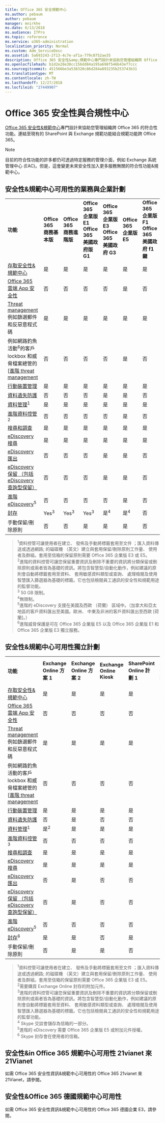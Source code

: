 ```yaml
---
title: Office 365 安全規範中心
ms.author: pebaum
author: pebaum
manager: mnirkhe
ms.date: 6/13/2018
ms.audience: ITPro
ms.topic: reference
ms.service: o365-administration
localization_priority: Normal
ms.custom: Adm_ServiceDesc
ms.assetid: 5a693243-2f13-4c7e-af1a-779c0752ae35
description: Office 365 安全性&amp;規範中心專門設計來協助您管理組織跨 Office 365 的符合性功能。連結至現有的 SharePoint 與 Exchange 規範功能結合規範功能跨 Office 365。
ms.openlocfilehash: b1d2e28e38cc156dd84a195a698f546b43ef7ccc
ms.sourcegitcommit: 451566be3a538320c86d284a893235b253743b31
ms.translationtype: MT
ms.contentlocale: zh-TW
ms.lasthandoff: 12/27/2018
ms.locfileid: "27449907"
---
```

# <a name="office-365-security-amp-compliance-center"></a>Office 365 安全性與合規性中心

[Office 365 安全性&amp;規範中心](https://go.microsoft.com/fwlink/?LinkID=824876)專門設計來協助您管理組織跨 Office 365 的符合性功能。連結至現有的 SharePoint 與 Exchange 規範功能結合規範功能跨 Office 365。 
  
> [!NOTE]
> 目前的符合性功能的許多都仍可透過特定服務的管理介面，例如 Exchange 系統管理中心 (EAC)。但是，這會變更未來安全性加入更多服務無關的符合性功能&amp;規範中心。 
  
## <a name="security-amp-compliance-center-availability-for-business-and-enterprise-plans"></a>安全性&amp;規範中心可用性的業務與企業計劃

||||||||
|:-----|:-----|:-----|:-----|:-----|:-----|:-----|
|**功能** <br/> |**Office 365 商務基本版** <br/> |**Office 365 商務進階版** <br/> |**Office 365 企業版 E1** <br/> **Office 365 美國政府版 G1** <br/> |**Office 365 企業版 E3** <br/> **Office 365 美國政府 G3** <br/> |**Office 365 企業版 E5** <br/> |**Office 365 企業版 F1** <br/> **Office 365 美國政府 f1 鍵** <br/> |
|[存取安全性&amp;規範中心](https://go.microsoft.com/fwlink/?linkid=841313) <br/> |是  <br/> |是  <br/> |是  <br/> |是  <br/> |是  <br/> |是  <br/> |
|[Office 365 雲端 App 安全性](https://go.microsoft.com/fwlink/?linkid=845423) <br/> |否  <br/> |否  <br/> |否  <br/> |否  <br/> |是  <br/> |否  <br/> |
|[Threat management](https://go.microsoft.com/fwlink/?linkid=845550)例如篩選郵件和反惡意程式碼  <br/> |是  <br/> |是  <br/> |是  <br/> |是  <br/> |是  <br/> |是  <br/> |
|例如網路釣魚活動<sup>6</sup>的客戶 lockbox 和威脅檔案總管的 [[進階 threat management](https://go.microsoft.com/fwlink/?linkid=846673) <br/> |否  <br/> |否  <br/> |否  <br/> |否  <br/> |是  <br/> |否  <br/> |
|[行動裝置管理](https://go.microsoft.com/fwlink/?linkid=524859) <br/> |是  <br/> |是  <br/> |是  <br/> |是  <br/> |是  <br/> |是  <br/> |
|[資料遺失防護](https://go.microsoft.com/fwlink/?linkid=846843) <br/> |否  <br/> |否  <br/> |否  <br/> |是  <br/> |是  <br/> |否  <br/> |
|[資料管理](https://go.microsoft.com/fwlink/?linkid=863925)<sup>1</sup> <br/> |是  <br/> |是  <br/> |是  <br/> |是  <br/> |是  <br/> |是  <br/> |
|[進階資料控管](https://go.microsoft.com/fwlink/?linkid=842991)<sup>2</sup> <br/> |否  <br/> |否  <br/> |否  <br/> |否  <br/> |是  <br/> |否  <br/> |
|[搜尋和調查](https://go.microsoft.com/fwlink/?linkid=824872) <br/> |是  <br/> |是  <br/> |是  <br/> |是  <br/> |是  <br/> |是  <br/> |
|[eDiscovery 搜尋](https://go.microsoft.com/fwlink/?linkid=837776) <br/> |是  <br/> |是  <br/> |是  <br/> |是  <br/> |是  <br/> |是  <br/> |
|[eDiscovery 匯出](https://go.microsoft.com/fwlink/?linkid=837776) <br/> |否  <br/> |否  <br/> |否  <br/> |是  <br/> |是  <br/> |否  <br/> |
|[eDiscovery 保留 （包括 eDiscovery 查詢型保留）](https://support.office.com/article/eDiscovery-cases-in-the-Office-365-Security-Compliance-Center-8dd335ab-29d0-41c3-8dd8-9f7c7481e60c#step3_1) <br/> |否  <br/> |否  <br/> |否  <br/> |是  <br/> |是  <br/> |否  <br/> |
|[進階 eDiscovery](https://go.microsoft.com/fwlink/?linkid=715714)<sup>5</sup> <br/> |否  <br/> |否  <br/> |否  <br/> |否  <br/> |是  <br/> |否  <br/> |
|[封存](https://technet.microsoft.com/en-us/library/exchange-online-limits.aspx) <br/> |Yes<sup>3</sup> <br/> |Yes<sup>3</sup> <br/> |Yes<sup>3</sup> <br/> |是<sup>4</sup> <br/> |是<sup>4</sup> <br/> |否  <br/> |
|手動保留/刪除原則  <br/> |否  <br/> |否  <br/> |是  <br/> |是  <br/> |是  <br/> |否  <br/> |
   
> <sup>1</sup>資料控管可讓使用者在建立、 發佈及手動將標籤套用至文件 ；匯入資料傳送或透過網路; 的磁碟機 （英文）建立與套用保留/刪除原則工作量、 使用者及群組。套用至信箱的保留原則需要 Office 365 企業版 E3 或 E5。<br/><sup>2</sup>進階的資料控管可讓您保留重要資訊及刪除不重要的資訊將分類保留或刪除原則或兩者皆為基礎的資訊。將包含智慧型/自動化動作，例如建議的原則會自動將標籤套用至資料、 套用敏感資料類型或查詢、 處理檢閱及使用智慧匯入篩選器為基礎的標籤。它也包括檢閱員工通訊的安全性和規範用途的監督功能。<br/><sup>3</sup> 50 GB 限制。 
<br/><sup>4</sup>無限制。 
<br/><sup>5</sup>進階的 eDiscovery 支援在美國及西歐 （荷蘭） 區域中。（加拿大和亞太地區的客戶資料匯出至美國。歐洲、 中東及非洲的客戶資料匯出至西歐 [荷蘭]。）<br/><sup>6</sup>進階威脅保護是可在 Office 365 企業版 E5 以及 Office 365 企業版 E1 和 Office 365 企業版 E3 獨立服務。 
  
## <a name="security-amp-compliance-center-availability-for-standalone-plans"></a>安全性&amp;規範中心可用性獨立計劃

|||||||||
|:-----|:-----|:-----|:-----|:-----|:-----|:-----|:-----|
|**功能** <br/> |**Exchange Online 方案 1** <br/> |**Exchange Online 方案 2** <br/> |**Exchange Online Kiosk** <br/> |**SharePoint Online 計劃 1** <br/> |**SharePoint Online 計劃 2** <br/> |**商務用 Skype Online 方案 1** <br/> |**商務用 Skype Online 方案 2** <br/> |
|[存取安全性&amp;規範中心](https://go.microsoft.com/fwlink/?linkid=841313) <br/> |是  <br/> |是  <br/> |是  <br/> |是  <br/> |是  <br/> |是  <br/> |是  <br/> |
|[Office 365 雲端 App 安全性](https://go.microsoft.com/fwlink/?linkid=845423) <br/> |否  <br/> |否  <br/> |否  <br/> |否  <br/> |否  <br/> |否  <br/> |是  <br/> |
|[Threat management](https://go.microsoft.com/fwlink/?linkid=845550)例如篩選郵件和反惡意程式碼  <br/> |是  <br/> |是  <br/> |是  <br/> |是  <br/> |是  <br/> |是  <br/> |是  <br/> |
|例如網路釣魚活動的客戶 lockbox 和威脅檔案總管的 [[進階 threat management](https://go.microsoft.com/fwlink/?linkid=846673)  <br/> |否  <br/> |否  <br/> |否  <br/> |否  <br/> |否  <br/> |否  <br/> |否  <br/> |
|[行動裝置管理](https://go.microsoft.com/fwlink/?linkid=524859) <br/> |是  <br/> |是  <br/> |是  <br/> |是  <br/> |是  <br/> |是  <br/> |是  <br/> |
|[資料遺失防護](https://go.microsoft.com/fwlink/?linkid=846843) <br/> |否  <br/> |是  <br/> |否  <br/> |否  <br/> |是  <br/> |否  <br/> |是  <br/> |
|[資料管理](https://go.microsoft.com/fwlink/?linkid=863925)<sup>1</sup> <br/> |是<sup>2</sup> <br/> |是  <br/> |是  <br/> |是  <br/> |是  <br/> |是  <br/> |是  <br/> |
|[進階資料控管](https://go.microsoft.com/fwlink/?linkid=842991)<sup>3</sup> <br/> |否  <br/> |否  <br/> |否  <br/> |否  <br/> |否  <br/> |否  <br/> |否  <br/> |
|[搜尋和調查](https://go.microsoft.com/fwlink/?linkid=824872) <br/> |是  <br/> |是  <br/> |是  <br/> |是  <br/> |是  <br/> |是  <br/> |是  <br/> |
|[eDiscovery 搜尋](https://go.microsoft.com/fwlink/?linkid=837776) <br/> |是  <br/> |是  <br/> |是  <br/> |是  <br/> |是  <br/> |否  <br/> |否  <br/> |
|[eDiscovery 匯出](https://go.microsoft.com/fwlink/?linkid=837776) <br/> |否  <br/> |是  <br/> |否  <br/> |否  <br/> |是  <br/> |沒有<sup>4</sup> <br/> |沒有<sup>4</sup> <br/> |
|[eDiscovery 保留 （包括 eDiscovery 查詢型保留）](https://support.office.com/article/eDiscovery-cases-in-the-Office-365-Security-Compliance-Center-8dd335ab-29d0-41c3-8dd8-9f7c7481e60c#step3_1) <br/> |否  <br/> |是  <br/> |否  <br/> |否  <br/> |是  <br/> |否  <br/> |否  <br/> |
|[進階 eDiscovery](https://go.microsoft.com/fwlink/?linkid=715714)<sup>5</sup> <br/> |否  <br/> |否  <br/> |否  <br/> |否  <br/> |否  <br/> |否  <br/> |否  <br/> |
|[封存](https://technet.microsoft.com/en-us/library/exchange-online-limits.aspx)<sup>6</sup> <br/> |是  <br/> |是  <br/> |否  <br/> |是  <br/> |是  <br/> |否  <br/> |否  <br/> |
|手動保留/刪除原則  <br/> |否  <br/> |是  <br/> |是  <br/> |否  <br/> |是  <br/> |否  <br/> |是  <br/> |
   
> <sup>1</sup>資料控管可讓使用者在建立、 發佈及手動將標籤套用至文件 ；匯入資料傳送或透過網路; 的磁碟機 （英文）建立與套用保留/刪除原則工作量、 使用者及群組。套用至信箱的保留原則需要 Office 365 企業版 E3 或 E5。<br/><sup>2</sup>需要購買 Exchange Online 封存的附加元件。 
<br/><sup>3</sup>進階的資料控管可讓您保留重要資訊及刪除不重要的資訊將分類保留或刪除原則或兩者皆為基礎的資訊。將包含智慧型/自動化動作，例如建議的原則會自動將標籤套用至資料、 套用敏感資料類型或查詢、 處理檢閱及使用智慧匯入篩選器為基礎的標籤。它也包括檢閱員工通訊的安全性和規範用途的監督功能。<br/><sup>4</sup> Skype 交談會儲存為信箱的一部分。 
<br/><sup>5</sup>進階的 eDiscovery 需要 Office 365 企業版 E5 或附加元件授權。 <br/><sup>6</sup> Skype 封存會在使用者的信箱。 
  
## <a name="security-amp-compliance-center-availability-in-office-365-operated-by-21vianet"></a>安全性&amp;in Office 365 規範中心可用性 21vianet 來 21Vianet

如需 Office 365 安全性資訊&amp;規範中心可用性的 Office 365 21vianet 來 21Vianet，請參閱[](office-365-operated-by-21vianet.md#security--compliance-center-availability-in-office-365-operated-by-21vianet)。
  
## <a name="security-amp-compliance-center-availability-in-office-365-germany"></a>安全性&amp;Office 365 德國規範中心可用性

如需 Office 365 安全性資訊&amp;規範中心可用性的 Office 365 德國企業 E3，請參閱[](office-365-germany.md#security--compliance-center-availability-in-office-365-germany)。
  

